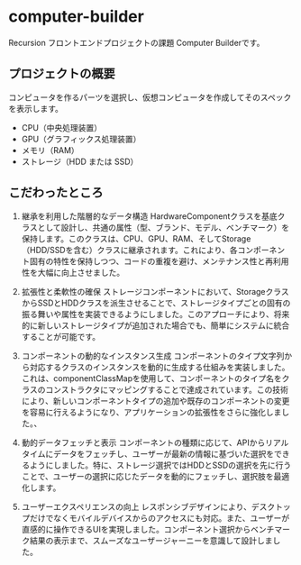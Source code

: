 # computer-builder
Recursion フロントエンドプロジェクトの課題 Computer Builderです。

## プロジェクトの概要
コンピュータを作るパーツを選択し、仮想コンピュータを作成してそのスペックを表示します。

- CPU（中央処理装置）
- GPU（グラフィックス処理装置）
- メモリ（RAM）
- ストレージ（HDD または SSD） 

## こだわったところ

1. 継承を利用した階層的なデータ構造
HardwareComponentクラスを基底クラスとして設計し、共通の属性（型、ブランド、モデル、ベンチマーク）を保持します。このクラスは、CPU、GPU、RAM、そしてStorage（HDD/SSDを含む）クラスに継承されます。これにより、各コンポーネント固有の特性を保持しつつ、コードの重複を避け、メンテナンス性と再利用性を大幅に向上させました。

2. 拡張性と柔軟性の確保
ストレージコンポーネントにおいて、StorageクラスからSSDとHDDクラスを派生させることで、ストレージタイプごとの固有の振る舞いや属性を実装できるようにしました。このアプローチにより、将来的に新しいストレージタイプが追加された場合でも、簡単にシステムに統合することが可能です。

3. コンポーネントの動的なインスタンス生成
コンポーネントのタイプ文字列から対応するクラスのインスタンスを動的に生成する仕組みを実装しました。これは、componentClassMapを使用して、コンポーネントのタイプ名をクラスのコンストラクタにマッピングすることで達成されています。この技術により、新しいコンポーネントタイプの追加や既存のコンポーネントの変更を容易に行えるようになり、アプリケーションの拡張性をさらに強化しました。、

4. 動的データフェッチと表示
コンポーネントの種類に応じて、APIからリアルタイムにデータをフェッチし、ユーザーが最新の情報に基づいた選択をできるようにしました。特に、ストレージ選択ではHDDとSSDの選択を先に行うことで、ユーザーの選択に応じたデータを動的にフェッチし、選択肢を最適化します。

5. ユーザーエクスペリエンスの向上
レスポンシブデザインにより、デスクトップだけでなくモバイルデバイスからのアクセスにも対応。また、ユーザーが直感的に操作できるUIを実現しました。コンポーネント選択からベンチマーク結果の表示まで、スムーズなユーザージャーニーを意識して設計しました。